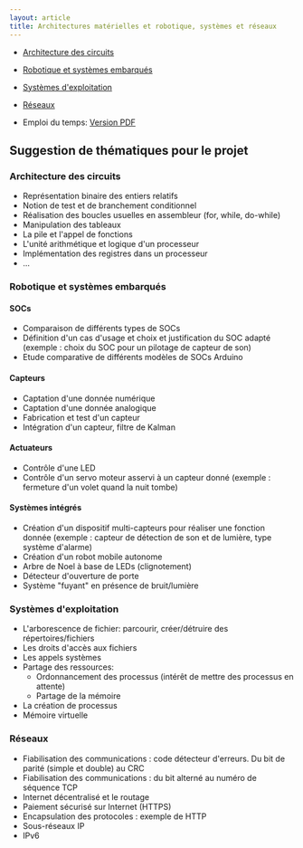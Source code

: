 ```yaml
---
layout: article
title: Architectures matérielles et robotique, systèmes et réseaux
---
```


- [Architecture des circuits](./archi)
- [Robotique et systèmes embarqués](./robot)
- [Systèmes d'exploitation](#)
- [Réseaux](https://moodle1.u-bordeaux.fr/course/view.php?id=4713)

- Emploi du temps: [Version PDF](./edt/EDT-bloc3.pdf)

## Suggestion de thématiques pour le projet

### Architecture des circuits
- Représentation binaire des entiers relatifs
- Notion de test et de branchement conditionnel
- Réalisation des boucles usuelles en assembleur (for, while, do-while)
- Manipulation des tableaux
- La pile et l'appel de fonctions
- L'unité arithmétique et logique d'un processeur
- Implémentation des registres dans un processeur
- ...

### Robotique et systèmes embarqués

#### SOCs

- Comparaison de différents types de SOCs
- Définition d'un cas d'usage et choix et justification du SOC adapté (exemple : choix du SOC pour un pilotage de capteur de son)
- Etude comparative de différents modèles de SOCs Arduino

#### Capteurs

- Captation d'une donnée numérique
- Captation d'une donnée analogique
- Fabrication et test d'un capteur
- Intégration d'un capteur, filtre de Kalman

#### Actuateurs

- Contrôle d'une LED
- Contrôle d'un servo moteur asservi à un capteur donné (exemple : fermeture d'un volet quand la nuit tombe)

#### Systèmes intégrés

- Création d'un dispositif multi-capteurs pour réaliser une fonction donnée (exemple : capteur de détection de son et de lumière, type système d'alarme)
- Création d'un robot mobile autonome
- Arbre de Noel à base de LEDs (clignotement)
- Détecteur d'ouverture de porte
- Système "fuyant" en présence de bruit/lumière

### Systèmes d'exploitation
- L'arborescence de fichier: parcourir, créer/détruire des répertoires/fichiers
- Les droits d'accès aux fichiers
- Les appels systèmes
- Partage des ressources:
  - Ordonnancement des processus (intérêt de mettre des processus en attente)
  - Partage de la mémoire
- La création de processus
- Mémoire virtuelle 

### Réseaux
- Fiabilisation des communications : code détecteur d'erreurs. Du bit de parité (simple et double) au CRC
- Fiabilisation des communications : du bit alterné au numéro de séquence TCP
- Internet décentralisé et le routage
- Paiement sécurisé sur Internet (HTTPS)
- Encapsulation des protocoles : exemple de HTTP
- Sous-réseaux IP
- IPv6
